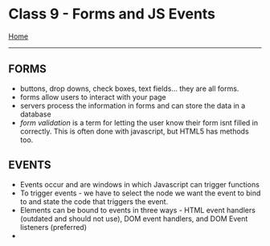 # Class 9 - Forms and JS Events

[Home](https://justinhamerly.github.io/reading-notes/)

---

## FORMS

- buttons, drop downs, check boxes, text fields... they are all forms.
- forms allow users to interact with your page
- servers process the information in forms and can store the data in a database
- *form validation* is a term for letting the user know their form isnt filled in correctly.  This is often done with javascript, but HTML5 has methods too.

## EVENTS

- Events occur and are windows in which Javascript can trigger functions
- To trigger events - we have to select the node we want the event to bind to and state the code that triggers the event.
- Elements can be bound to events in three ways - HTML event handlers (outdated and should not use), DOM event handlers, and DOM Event listeners (preferred)
- 